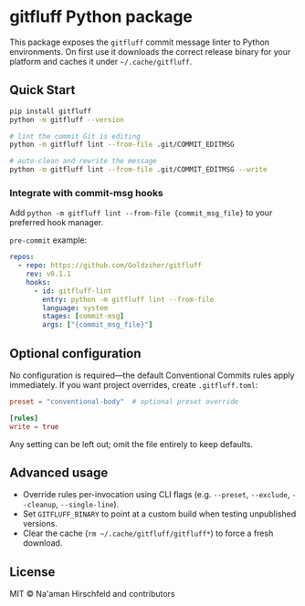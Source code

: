 # gitfluff Python package

This package exposes the `gitfluff` commit message linter to Python environments. On first use it downloads the correct release binary for your platform and caches it under `~/.cache/gitfluff`.

## Quick Start

```bash
pip install gitfluff
python -m gitfluff --version

# lint the commit Git is editing
python -m gitfluff lint --from-file .git/COMMIT_EDITMSG

# auto-clean and rewrite the message
python -m gitfluff lint --from-file .git/COMMIT_EDITMSG --write
```

### Integrate with commit-msg hooks

Add `python -m gitfluff lint --from-file {commit_msg_file}` to your preferred hook manager.

`pre-commit` example:

```yaml
repos:
  - repo: https://github.com/Goldziher/gitfluff
    rev: v0.1.1
    hooks:
      - id: gitfluff-lint
        entry: python -m gitfluff lint --from-file
        language: system
        stages: [commit-msg]
        args: ["{commit_msg_file}"]
```

## Optional configuration

No configuration is required—the default Conventional Commits rules apply immediately. If you want project overrides, create `.gitfluff.toml`:

```toml
preset = "conventional-body"  # optional preset override

[rules]
write = true
```

Any setting can be left out; omit the file entirely to keep defaults.

## Advanced usage

- Override rules per-invocation using CLI flags (e.g. `--preset`, `--exclude`, `--cleanup`, `--single-line`).
- Set `GITFLUFF_BINARY` to point at a custom build when testing unpublished versions.
- Clear the cache (`rm ~/.cache/gitfluff/gitfluff*`) to force a fresh download.

## License

MIT © Na'aman Hirschfeld and contributors
